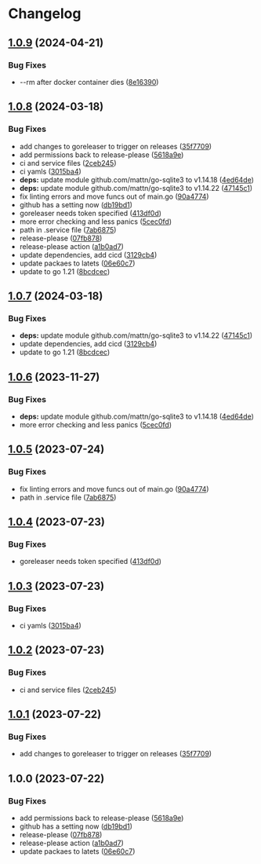 # Changelog

## [1.0.9](https://github.com/Jmainguy/soh-router/compare/v1.0.8...v1.0.9) (2024-04-21)


### Bug Fixes

* --rm after docker container dies ([8e16390](https://github.com/Jmainguy/soh-router/commit/8e1639027fa910062031a819ca2bde3e757fec2f))

## [1.0.8](https://github.com/Jmainguy/soh-router/compare/v1.0.7...v1.0.8) (2024-03-18)


### Bug Fixes

* add changes to goreleaser to trigger on releases ([35f7709](https://github.com/Jmainguy/soh-router/commit/35f7709aba5bcbaa82027d5b80e0a7ef872d4b15))
* add permissions back to release-please ([5618a9e](https://github.com/Jmainguy/soh-router/commit/5618a9ec5139218a14b4d37b1bcaae7f974bd2f9))
* ci and service files ([2ceb245](https://github.com/Jmainguy/soh-router/commit/2ceb24587726238e28b62deab0e581784cc891c9))
* ci yamls ([3015ba4](https://github.com/Jmainguy/soh-router/commit/3015ba44ffab5fd3e113b2f56c09b9236b463d97))
* **deps:** update module github.com/mattn/go-sqlite3 to v1.14.18 ([4ed64de](https://github.com/Jmainguy/soh-router/commit/4ed64deda52940e2f7b8b811f16eca2049bfe0cb))
* **deps:** update module github.com/mattn/go-sqlite3 to v1.14.22 ([47145c1](https://github.com/Jmainguy/soh-router/commit/47145c120e4f1973f7bfc6eeee21f53e44e3fccc))
* fix linting errors and move funcs out of main.go ([90a4774](https://github.com/Jmainguy/soh-router/commit/90a47746a4ea8945927777653444f2e4c3abb4ce))
* github has a setting now ([db19bd1](https://github.com/Jmainguy/soh-router/commit/db19bd1ea159a17874af7dbf9be1855085d77679))
* goreleaser needs token specified ([413df0d](https://github.com/Jmainguy/soh-router/commit/413df0de241c35dd18912fba9a70c8aee41f2475))
* more error checking and less panics ([5cec0fd](https://github.com/Jmainguy/soh-router/commit/5cec0fd6f45b192dc0f4ef9de92ac996ced072a6))
* path in .service file ([7ab6875](https://github.com/Jmainguy/soh-router/commit/7ab687524e166223c14dbcf7a2e729847568e6c8))
* release-please ([07fb878](https://github.com/Jmainguy/soh-router/commit/07fb878de128f308b6876911f6b9c3286980bbc8))
* release-please action ([a1b0ad7](https://github.com/Jmainguy/soh-router/commit/a1b0ad74ae0e2fdd195ae80bfc2ed0e6830d442a))
* update dependencies, add cicd ([3129cb4](https://github.com/Jmainguy/soh-router/commit/3129cb4196158340982807ca1c5defc7e25c12f6))
* update packaes to latets ([06e60c7](https://github.com/Jmainguy/soh-router/commit/06e60c79aa7542828074db931e4d8da3902934fc))
* update to go 1.21 ([8bcdcec](https://github.com/Jmainguy/soh-router/commit/8bcdcec9b6c7f13f23bdb3875c643152c6cbde11))

## [1.0.7](https://github.com/Jmainguy/soh-router/compare/v1.0.6...v1.0.7) (2024-03-18)


### Bug Fixes

* **deps:** update module github.com/mattn/go-sqlite3 to v1.14.22 ([47145c1](https://github.com/Jmainguy/soh-router/commit/47145c120e4f1973f7bfc6eeee21f53e44e3fccc))
* update dependencies, add cicd ([3129cb4](https://github.com/Jmainguy/soh-router/commit/3129cb4196158340982807ca1c5defc7e25c12f6))
* update to go 1.21 ([8bcdcec](https://github.com/Jmainguy/soh-router/commit/8bcdcec9b6c7f13f23bdb3875c643152c6cbde11))

## [1.0.6](https://github.com/Jmainguy/soh-router/compare/v1.0.5...v1.0.6) (2023-11-27)


### Bug Fixes

* **deps:** update module github.com/mattn/go-sqlite3 to v1.14.18 ([4ed64de](https://github.com/Jmainguy/soh-router/commit/4ed64deda52940e2f7b8b811f16eca2049bfe0cb))
* more error checking and less panics ([5cec0fd](https://github.com/Jmainguy/soh-router/commit/5cec0fd6f45b192dc0f4ef9de92ac996ced072a6))

## [1.0.5](https://github.com/Jmainguy/soh-router/compare/v1.0.4...v1.0.5) (2023-07-24)


### Bug Fixes

* fix linting errors and move funcs out of main.go ([90a4774](https://github.com/Jmainguy/soh-router/commit/90a47746a4ea8945927777653444f2e4c3abb4ce))
* path in .service file ([7ab6875](https://github.com/Jmainguy/soh-router/commit/7ab687524e166223c14dbcf7a2e729847568e6c8))

## [1.0.4](https://github.com/Jmainguy/soh-router/compare/v1.0.3...v1.0.4) (2023-07-23)


### Bug Fixes

* goreleaser needs token specified ([413df0d](https://github.com/Jmainguy/soh-router/commit/413df0de241c35dd18912fba9a70c8aee41f2475))

## [1.0.3](https://github.com/Jmainguy/soh-router/compare/v1.0.2...v1.0.3) (2023-07-23)


### Bug Fixes

* ci yamls ([3015ba4](https://github.com/Jmainguy/soh-router/commit/3015ba44ffab5fd3e113b2f56c09b9236b463d97))

## [1.0.2](https://github.com/Jmainguy/soh-router/compare/v1.0.1...v1.0.2) (2023-07-23)


### Bug Fixes

* ci and service files ([2ceb245](https://github.com/Jmainguy/soh-router/commit/2ceb24587726238e28b62deab0e581784cc891c9))

## [1.0.1](https://github.com/Jmainguy/soh-router/compare/v1.0.0...v1.0.1) (2023-07-22)


### Bug Fixes

* add changes to goreleaser to trigger on releases ([35f7709](https://github.com/Jmainguy/soh-router/commit/35f7709aba5bcbaa82027d5b80e0a7ef872d4b15))

## 1.0.0 (2023-07-22)


### Bug Fixes

* add permissions back to release-please ([5618a9e](https://github.com/Jmainguy/soh-router/commit/5618a9ec5139218a14b4d37b1bcaae7f974bd2f9))
* github has a setting now ([db19bd1](https://github.com/Jmainguy/soh-router/commit/db19bd1ea159a17874af7dbf9be1855085d77679))
* release-please ([07fb878](https://github.com/Jmainguy/soh-router/commit/07fb878de128f308b6876911f6b9c3286980bbc8))
* release-please action ([a1b0ad7](https://github.com/Jmainguy/soh-router/commit/a1b0ad74ae0e2fdd195ae80bfc2ed0e6830d442a))
* update packaes to latets ([06e60c7](https://github.com/Jmainguy/soh-router/commit/06e60c79aa7542828074db931e4d8da3902934fc))
